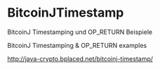 # BitcoinJTimestamp
BitcoinJ Timestamping und OP_RETURN Beispiele

BitcoinJ Timestamping & OP_RETURN examples

http://java-crypto.bplaced.net/bitcoinj-timestamp/
